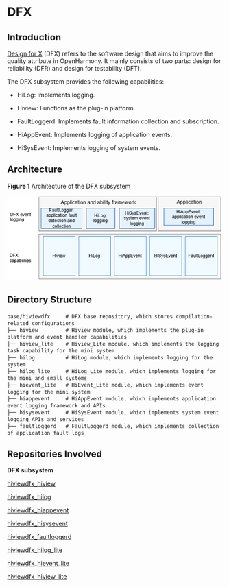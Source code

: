 # DFX<a name="EN-US_TOPIC_0000001162014185"></a>

## Introduction<a name="section1347419114210"></a>

[Design for X](https://en.wikipedia.org/wiki/Design_for_X)  \(DFX\) refers to the software design that aims to improve the quality attribute in OpenHarmony. It mainly consists of two parts: design for reliability \(DFR\) and design for testability \(DFT\).

The DFX subsystem provides the following capabilities:

-   HiLog: Implements logging.

-   Hiview: Functions as the plug-in platform.
-   FaultLoggerd: Implements fault information collection and subscription.
-   HiAppEvent: Implements logging of application events.
-   HiSysEvent: Implements logging of system events.

## Architecture<a name="section342962219551"></a>

**Figure  1**  Architecture of the DFX subsystem<a name="fig18347131919423"></a>  


![](figures/en-us_image_0000001115926312.png)

## Directory Structure<a name="section62815498425"></a>

```
base/hiviewdfx     # DFX base repository, which stores compilation-related configurations
├── hiview         # Hiview module, which implements the plug-in platform and event handler capabilities
├── hiview_lite    # Hiview_Lite module, which implements the logging task capability for the mini system
├── hilog          # HiLog module, which implements logging for the system
├── hilog_lite     # HiLog_Lite module, which implements logging for the mini and small systems
├── hievent_lite   # HiEvent_Lite module, which implements event logging for the mini system
├── hiappevent     # HiAppEvent module, which implements application event logging framework and APIs
├── hisysevent     # HiSysEvent module, which implements system event logging APIs and services
├── faultloggerd   # FaultLoggerd module, which implements collection of application fault logs
```

## Repositories Involved<a name="section767551120815"></a>

**DFX subsystem**

[hiviewdfx\_hiview](https://gitee.com/openharmony/hiviewdfx_hiview/blob/master/README.md)

[hiviewdfx\_hilog](https://gitee.com/openharmony/hiviewdfx_hilog/blob/master/README.md)

[hiviewdfx\_hiappevent](https://gitee.com/openharmony/hiviewdfx_hiappevent/blob/master/README.md)

[hiviewdfx\_hisysevent](https://gitee.com/openharmony/hiviewdfx_hisysevent/blob/master/README.md)

[hiviewdfx\_faultloggerd](https://gitee.com/openharmony/hiviewdfx_faultloggerd/blob/master/README.md)

[hiviewdfx\_hilog\_lite](https://gitee.com/openharmony/hiviewdfx_hilog_lite/blob/master/README.md)

[hiviewdfx\_hievent\_lite](https://gitee.com/openharmony/hiviewdfx_hievent_lite/blob/master/README.md)

[hiviewdfx\_hiview\_lite](https://gitee.com/openharmony/hiviewdfx_hiview_lite/blob/master/README.md)

